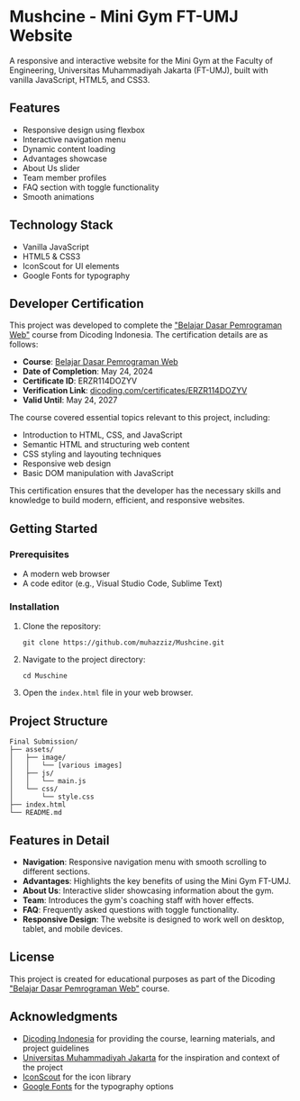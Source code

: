 # Mushcine - Mini Gym FT-UMJ Website

A responsive and interactive website for the Mini Gym at the Faculty of Engineering, Universitas Muhammadiyah Jakarta (FT-UMJ), built with vanilla JavaScript, HTML5, and CSS3.

## Features

* Responsive design using flexbox
* Interactive navigation menu
* Dynamic content loading
* Advantages showcase
* About Us slider
* Team member profiles
* FAQ section with toggle functionality
* Smooth animations

## Technology Stack

* Vanilla JavaScript
* HTML5 & CSS3
* IconScout for UI elements
* Google Fonts for typography

## Developer Certification

This project was developed to complete the ["Belajar Dasar Pemrograman Web"](https://www.dicoding.com/academies/123-belajar-dasar-pemrograman-web) course from Dicoding Indonesia. The certification details are as follows:

* **Course**: [Belajar Dasar Pemrograman Web](https://www.dicoding.com/academies/123-belajar-dasar-pemrograman-web)
* **Date of Completion**: May 24, 2024
* **Certificate ID**: ERZR114DOZYV
* **Verification Link**: [dicoding.com/certificates/ERZR114DOZYV](https://www.dicoding.com/certificates/ERZR114DOZYV)
* **Valid Until**: May 24, 2027

The course covered essential topics relevant to this project, including:

* Introduction to HTML, CSS, and JavaScript
* Semantic HTML and structuring web content
* CSS styling and layouting techniques
* Responsive web design
* Basic DOM manipulation with JavaScript

This certification ensures that the developer has the necessary skills and knowledge to build modern, efficient, and responsive websites.

## Getting Started

### Prerequisites

* A modern web browser
* A code editor (e.g., Visual Studio Code, Sublime Text)

### Installation

1. Clone the repository:
   ```
   git clone https://github.com/muhazziz/Mushcine.git
   ```

2. Navigate to the project directory:
   ```
   cd Muschine
   ```

3. Open the `index.html` file in your web browser.

## Project Structure

```
Final Submission/
├── assets/
│   ├── image/
│   │   └── [various images]
│   ├── js/
│   │   └── main.js
│   └── css/
│       └── style.css
├── index.html
└── README.md
```

## Features in Detail

* **Navigation**: Responsive navigation menu with smooth scrolling to different sections.
* **Advantages**: Highlights the key benefits of using the Mini Gym FT-UMJ.
* **About Us**: Interactive slider showcasing information about the gym.
* **Team**: Introduces the gym's coaching staff with hover effects.
* **FAQ**: Frequently asked questions with toggle functionality.
* **Responsive Design**: The website is designed to work well on desktop, tablet, and mobile devices.

## License

This project is created for educational purposes as part of the Dicoding ["Belajar Dasar Pemrograman Web"](https://www.dicoding.com/academies/123-belajar-dasar-pemrograman-web) course.

## Acknowledgments

* [Dicoding Indonesia](https://www.dicoding.com/) for providing the course, learning materials, and project guidelines
* [Universitas Muhammadiyah Jakarta](https://umj.ac.id/) for the inspiration and context of the project
* [IconScout](https://iconscout.com/unicons?gad_source=1&gclid=Cj0KCQjwrp-3BhDgARIsAEWJ6SzeGpAXDTecNoWaGB1_2D52ZFCXeQIzsi5lirkLcMHr7gK2JerE7C8aAtlTEALw_wcB) for the icon library
* [Google Fonts](https://fonts.google.com/) for the typography options
